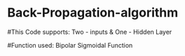 # Back-Propagation-algorithm

#This Code supports:
Two - inputs & One - Hidden Layer

#Function used: 
Bipolar Sigmoidal Function
